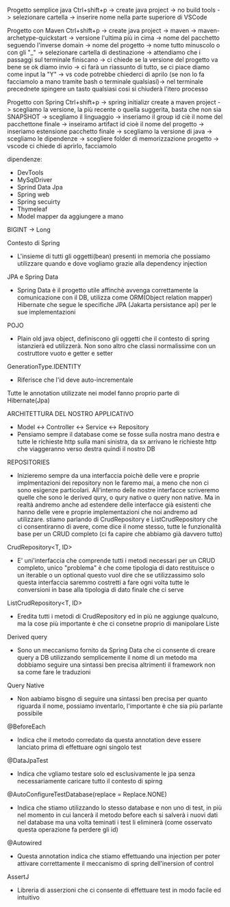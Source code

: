 Progetto semplice java
Ctrl+shift+p -> create java project -> no build tools -> selezionare cartella -> inserire nome nella parte superiore di VSCode

Progetto con Maven
Ctrl+shift+p -> create java project -> maven -> maven-archetype-quickstart -> versione l'ultima più in cima -> nome del pacchetto seguendo l'inverse domain -> nome del progetto -> nome tutto minuscolo o con gli "_" -> selezionare cartella di destinazione -> attendiamo che i passaggi sul terminale finiscano -> ci chiede se la versione del progetto va bene se ok diamo invio -> ci farà un riassunto di tutto, se ci piace diamo come input la "Y" -> vs code potrebbe chiederci di aprilo (se non lo fa facciamolo a mano tramite bash o terminale qualsiasi)-> nel terminale precednete spingere un tasto qualsiasi cosi si chiuderà l'itero processo

Progetto con Spring
Ctrl+shift+p -> spring initializr create a maven project -> scegliamo la versione, la più recente o quella suggerita, basta che non sia SNAPSHOT -> scegliamo il linguaggio -> inseriamo il group id ciè il nome del pacchettone finale -> inseiramo artifact id cioè il nome del progetto -> inseriamo estensione pacchetto finale -> scegliamo la versione di java -> scegliamo le dipendenze -> scegliere folder di memorizzazione progetto -> vscode ci chiede di aprirlo, facciamolo

dipendenze:
- DevTools
- MySqlDriver
- Sprind Data Jpa
- Spring web
- Spring secuirty
- Thymeleaf
- Model mapper da aggiungere a mano

BIGINT -> Long

Contesto di Spring
- L'insieme di tutti gli oggetti(bean) presenti in memoria che possiamo utilizzare quando e dove vogliamo grazie alla dependency injection

JPA e Spring Data
- Spring Data è il progetto utile affinchè avvenga correttamente la comunicazione con il DB, utilizza come ORM(Object relation mapper) Hibernate che segue le specifiche JPA (Jakarta persistance api) per le sue implementazioni

POJO
- Plain old java object, definiscono gli oggetti che il contesto di spring istanzierà ed utilizzerà. Non sono altro che classi normalissime con un costruttore vuoto e getter e setter


GenerationType.IDENTITY
- Riferisce che l'id deve auto-incrementale

Tutte le annotation utilizzate nei model fanno proprio parte di Hibernate(Jpa)

ARCHITETTURA DEL NOSTRO APPLICATIVO
- Model <-> Controller <-> Service <-> Repository
- Pensiamo sempre il database come se fosse sulla nostra mano destra e tutte le richieste http sulla mani sinistra, da sx arrivano le richieste http che viaggeranno verso destra quindi il nostro DB

REPOSITORIES
- Inizieremo sempre da una interfaccia poichè delle vere e proprie implmentazioni dei repository non le faremo mai, a meno che non ci sono esigenze particolari.
All'interno delle nostre interfacce scriveremo quelle che sono le derived qury, o qury native o query non native. Ma in realtà andremo anche ad estendere delle interfacce già esistenti che hanno delle vere e proprie implementazioni che noi andremo ad utilizzare.
stiamo parlando di CrudRepository e ListCrudRepository che ci consentiranno di avere, come dice il nome stesso, tutte le funzionalità base per un CRUD completo (ci fa capire che abbiamo già davvero tutto)

CrudRepository<T, ID>
- E' uni'interfaccia che comprende tutti i metodi necessari per un CRUD completo, unico "problema" è che come tipologia di dato restituisce o un iterable o un optional questo vuol dire che se utilizzassimo solo questa interfaccia saremmo costretti a fare ogni volta tutte le conversioni in base alla tipologia di dato finale che ci serve

ListCrudRepository<T, ID>
- Eredita tutti i metodi di CrudRepository ed in più ne aggiunge qualcuno, ma la cose più importante è che ci consetne proprio di manipolare Liste

Derived query
- Sono un meccanismo fornito da Spring Data che ci consente di creare query a DB utilizzando semplicemente il nome di un metodo ma dobbiamo seguire una sintassi ben precisa altrimenti il framework non sa come fare le traduzioni

Query Native
- Non aabiamo bisgno di seguire una sintassi ben precisa per quanto riguarda il nome, possiamo inventarlo, l'importante è che sia più parlante possibile

@BeforeEach
- Indica che il metodo corredato da questa annotation deve essere lanciato prima di effettuare ogni singolo test


@DataJpaTest
- Indica che vgliamo testare solo ed esclusivamente le jpa senza necessariamente caricare tutto il contesto di spirng

@AutoConfigureTestDatabase(replace = Replace.NONE)
- Indica che stiamo utilizzando lo stesso database e non uno di test, in più nel momento in cui lancerà il metodo before each si salverà i nuovi dati nel database ma una volta teminati i test li eliminerà (come osservato questa operazione fa perdere gli id)

@Autowired
- Questa annotation indica che stiamo effettuando una injection per poter attivare correttamente il meccanismo di spring dell'inersion of control


AssertJ
- Libreria di asserzioni che ci consente di effettuare test in modo facile ed intuitivo